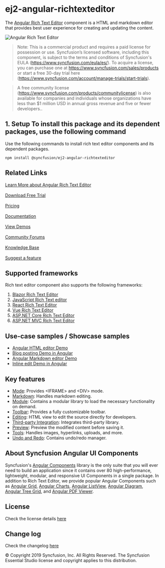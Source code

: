 # ej2-angular-richtexteditor

The [Angular Rich Text Editor](https://www.syncfusion.com/angular-components/angular-wysiwyg-rich-text-editor?utm_source=npm&utm_medium=listing&utm_campaign=angular-rich-text-editor-npm) component is a HTML and markdown editor that provides best user experience for creating and updating the content.

![Angular Rich Text Editor](../../ReadMe_Images/RTE.GIF)

>Note: This is a commercial product and requires a paid license for possession or use. Syncfusion’s licensed software, including this component, is subject to the terms and conditions of Syncfusion's EULA (https://www.syncfusion.com/eula/es/). To acquire a license, you can purchase one at https://www.syncfusion.com/sales/products or start a free 30-day trial here (https://www.syncfusion.com/account/manage-trials/start-trials).

>A free community license (https://www.syncfusion.com/products/communitylicense) is also available for companies and individuals whose organizations have less than $1 million USD in annual gross revenue and five or fewer developers..

## 1. Setup To install this package and its dependent packages, use the following command

Use the following commands to install rich text editor components and its dependent packages.

```
npm install @syncfusion/ej2-angular-richtexteditor

```

## Related Links

[Learn More about Angular Rich Text Editor](https://www.syncfusion.com/angular-components/angular-wysiwyg-rich-text-editor?utm_source=npm&utm_medium=listing&utm_campaign=angular-rich-text-editor-npm)<br/><br/>
[Download Free Trial](https://www.syncfusion.com/downloads/angular?utm_source=npm&utm_medium=listing&utm_campaign=angular-rich-text-editor-npm)<br/><br/>
[Pricing](https://www.syncfusion.com/sales/products/angular?utm_source=npm&utm_medium=listing&utm_campaign=angular-rich-text-editor-npm)<br/><br/>
[Documentation](https://ej2.syncfusion.com/angular/documentation/rich-text-editor/getting-started/?utm_source=npm&utm_medium=listing&utm_campaign=angular-rich-text-editor-npm)<br/><br/>
[View Demos](https://ej2.syncfusion.com/angular/demos/#/bootstrap5/rich-text-editor/rich-text-editor?utm_source=npm&utm_medium=listing&utm_campaign=angular-rich-text-editor-npm)<br/><br/>
[Community Forums](https://www.syncfusion.com/forums/angular-components?utm_source=npm&utm_medium=listing&utm_campaign=angular-rich-text-editor-npm)<br/><br/>
[Knowledge Base](https://www.syncfusion.com/kb/angular-js2/richtexteditor?utm_source=npm&utm_medium=listing&utm_campaign=angular-rich-text-editor-npm)<br/><br/>
[Suggest a feature](https://www.syncfusion.com/feedback/angular?utm_source=npm&utm_medium=listing&utm_campaign=angular-rich-text-editor-npm)

## Supported frameworks
Rich text editor component also supports the following frameworks:
1. [Blazor Rich Text Editor](https://www.syncfusion.com/blazor-components/blazor-wysiwyg-rich-text-editor) 
2. [JavaScript Rich Text editor](https://www.syncfusion.com/javascript-ui-controls/js-wysiwyg-rich-text-editor?utm_source=npm&utm_medium=listing&utm_campaign=angular-rich-text-editor-npm)
3.	[React Rich Text Editor](https://www.syncfusion.com/react-components/react-wysiwyg-rich-text-editor?utm_source=npm&utm_medium=listing&utm_campaign=angular-rich-text-editor-npm)
4.	[Vue Rich Text Editor](https://www.syncfusion.com/vue-components/vue-wysiwyg-rich-text-editor?utm_source=npm&utm_medium=listing&utm_campaign=angular-rich-text-editor-npm)
5.	[ASP.NET Core Rich Text Editor](https://www.syncfusion.com/aspnet-core-ui-controls/wysiwyg-rich-text-editor?utm_source=npm&utm_medium=listing&utm_campaign=angular-rich-text-editor-npm)
6.	[ASP.NET MVC Rich Text Editor](https://www.syncfusion.com/aspnet-mvc-ui-controls/wysiwyg-rich-text-editor?utm_source=npm&utm_medium=listing&utm_campaign=angular-rich-text-editor-npm)

## Use-case samples / Showcase samples

* [Angular HTML editor Demo](https://ej2.syncfusion.com/angular/demos/?utm_source=npm&utm_medium=listing&utm_campaign=angular-rich-text-editor-npm/#/material/rich-text-editor/tools)
* [Blog posting Demo in Angular](https://ej2.syncfusion.com/angular/demos/?utm_source=npm&utm_medium=listing&utm_campaign=angular-rich-text-editor-npm/#/material/rich-text-editor/blog-posting)
* [Angular Markdown editor Demo](https://ej2.syncfusion.com/angular/demos/?utm_source=npm&utm_medium=listing&utm_campaign=angular-rich-text-editor-npm/#/material/rich-text-editor/markdown-editor)
* [Inline edit Demo in Angular](https://ej2.syncfusion.com/angular/demos/?utm_source=npm&utm_medium=listing&utm_campaign=angular-rich-text-editor-npm/#/material/rich-text-editor/inline)

## Key features

* [Mode](https://ej2.syncfusion.com/angular/demos/#/material/rich-text-editor/iframe?utm_source=npm&utm_medium=listing&utm_campaign=angular-rich-text-editor-npm): Provides &lt;IFRAME&gt; and &lt;DIV&gt; mode.
* [Markdown](https://ej2.syncfusion.com/angular/demos/#/bootstrap5/rich-text-editor/markdown-editor?utm_source=npm&utm_medium=listing&utm_campaign=angular-rich-text-editor-npm): Handles markdown editing.
* [Module](https://ej2.syncfusion.com/angular/documentation/rich-text-editor/getting-started/#module-injection?utm_source=npm&utm_medium=listing&utm_campaign=angular-rich-text-editor-npm): Contains a modular library to load the necessary functionality on demand.
* [Toolbar](https://ej2.syncfusion.com/angular/demos/#/bootstrap5/rich-text-editor/types?utm_source=npm&utm_medium=listing&utm_campaign=angular-rich-text-editor-npm): Provides a fully customizable toolbar.
* [Editing](https://ej2.syncfusion.com/angular/documentation/rich-text-editor/editor-mode/?utm_source=npm&utm_medium=listing&utm_campaign=angular-rich-text-editor-npm): HTML view to edit the source directly for developers.
* [Third-party Integration](https://ej2.syncfusion.com/angular/documentation/rich-text-editor/third-party-integration/?utm_source=npm&utm_medium=listing&utm_campaign=angular-rich-text-editor-npm): Integrates third-party library.
* [Preview](https://ej2.syncfusion.com/angular/demos/#/bootstrap5/rich-text-editor/markdown-editor-preview?utm_source=npm&utm_medium=listing&utm_campaign=angular-rich-text-editor-npm): Preview the modified content before saving it.
* [Tools](https://ej2.syncfusion.com/angular/documentation/rich-text-editor/toolbar/#toolbar-items?utm_source=npm&utm_medium=listing&utm_campaign=angular-rich-text-editor-npm): Handles images, hyperlinks, uploads, and more.
* [Undo and Redo](https://ej2.syncfusion.com/angular/documentation/rich-text-editor/miscellaneous/#undoredo-manager?utm_source=npm&utm_medium=listing&utm_campaign=angular-rich-text-editor-npm): Contains undo/redo manager.

## About Syncfusion Angular UI Components
Syncfusion's [Angular Components](https://www.syncfusion.com/angular-components?utm_source=npm&utm_medium=listing&utm_campaign=angular-rich-text-editor-npm) library is the only suite that you will ever need to build an application since it contains over 80 high-performance, lightweight, modular, and responsive UI Components in a single package. In addition to Rich Text Editor, we provide popular Angular Components such as [Angular Grid](https://www.syncfusion.com/angular-components/angular-grid?utm_source=npm&utm_medium=listing&utm_campaign=angular-rich-text-editor-npm), [Angular Charts](https://www.syncfusion.com/angular-components/angular-charts?utm_source=npm&utm_medium=listing&utm_campaign=angular-rich-text-editor-npm), [Angular ListView](https://www.syncfusion.com/angular-components/angular-listview?utm_source=npm&utm_medium=listing&utm_campaign=angular-rich-text-editor-npm), [Angular Diagram](https://www.syncfusion.com/angular-components/angular-diagram?utm_source=npm&utm_medium=listing&utm_campaign=angular-rich-text-editor-npm), [Angular Tree Grid](https://www.syncfusion.com/angular-components/angular-tree-grid?utm_source=npm&utm_medium=listing&utm_campaign=angular-rich-text-editor-npm), and [Angular PDF Viewer](https://www.syncfusion.com/angular-components/angular-pdf-viewer?utm_source=npm&utm_medium=listing&utm_campaign=angular-rich-text-editor-npm).
 
## License 
Check the license details [here](https://github.com/syncfusion/ej2-angular-ui-components/blob/master/license?utm_source=npm&utm_medium=listing&utm_campaign=angular-rich-text-editor-npm)

## Change log 
Check the changelog [here](https://github.com/syncfusion/ej2-angular-ui-components/blob/master/components/richtexteditor/CHANGELOG.md?utm_source=npm&utm_medium=listing&utm_campaign=angular-rich-text-editor-npm)

© Copyright 2019 Syncfusion, Inc. All Rights Reserved. The Syncfusion Essential Studio license and copyright applies to this distribution.